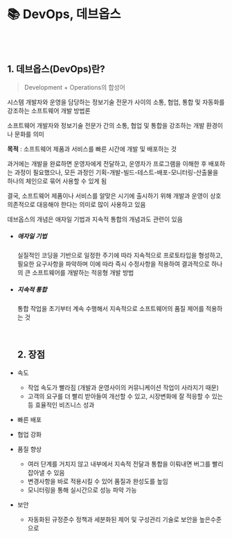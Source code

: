 
# 📚 DevOps, 데브옵스

<br>

<br>

## 1. 데브옵스(DevOps)란?

> Development + Operations의 합성어

시스템 개발자와 운영을 담당하는 정보기술 전문가 사이의 소통, 협업, 통합 및 자동화를 강조하는 소프트웨어 개발 방법론

소프트웨어 개발자와 정보기술 전문가 간의 소통, 협업 및 통합을 강조하는 개발 환경이나 문화를 의미

**목적** : 소프트웨어 제품과 서비스를 빠른 시간에 개발 및 배포하는 것

과거에는 개발을 완료하면 운영자에게 전달하고, 운영자가 프로그램을 이해한 후 배포하는 과정이 필요했으나, 모든 과정인 기획-개발-빌드-테스트-배포-모니터링-산출물을 하나의 체인으로 묶어 사용할 수 있게 됨

결국, 소프트웨어 제품이나 서비스를 알맞은 시기에 출시하기 위해 개발과 운영이 상호 의존적으로 대응해야 한다는 의미로 많이 사용하고 있음

데브옵스의 개념은 애자일 기법과 지속적 통합의 개념과도 관련이 있음

- ##### 애자일 기법

  실질적인 코딩을 기반으로 일정한 주기에 따라 지속적으로 프로토타입을 형성하고, 필요한 요구사항을 파악하며 이에 따라 즉시 수정사항을 적용하여 결과적으로 하나의 큰 소프트웨어를 개발하는 적응형 개발 방법

- ##### 지속적 통합

  통합 작업을 초기부터 계속 수행해서 지속적으로 소프트웨어의 품질 제어를 적용하는 것
  
  <br>
  
  ## 2. 장점
  
 - 속도
   - 작업 속도가 빨라짐 (개발과 운영사이의 커뮤니케이션 작업이 사라지기 때문)
   - 고객의 요구를 더 빨리 받아들여 개선할 수 있고, 시장변화에 잘 적응할 수 있는 등 효율적인 비즈니스 성과
 
 - 빠른 배포 
 
 - 협업 강화
 
 - 품질 향상
    - 여러 단계를 거치지 않고 내부에서 지속적 전달과 통합을 이뤄내면 버그를 빨리 잡아낼 수 있음
    - 변경사항을 바로 적용시킬 수 있어 품질과 완성도를 높임
    - 모니터링을 통해 실시간으로 성능 파악 가능

- 보안
    - 자동화된 규정준수 정책과 세분화된 제어 및 구성관리 기술로 보안을 높은수준으로 

